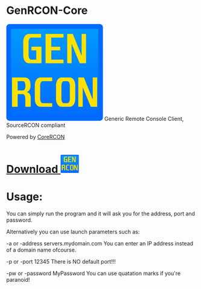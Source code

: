 # GenRCON-Core
<img src="https://github.com/sas41/GenRCON-Core/blob/master/Icon/GENRCON_ICON.png?raw=true" width="256">
Generic Remote Console Client, SourceRCON compliant

Powered by [CoreRCON](https://github.com/ScottKaye/CoreRCON)

# [Download <img src="https://github.com/sas41/GenRCON-Core/blob/master/Icon/GENRCON_ICON.png?raw=true" width="48">](https://github.com/sas41/GenRCON-Core/releases)

# Usage:

You can simply run the program and it will ask you for the address, port and password.

Alternatively you can use launch parameters such as:

-a or -address servers.mydomain.com
You can enter an IP address instead of a domain name ofcourse.

-p or -port 12345
There is NO default port!!!

-pw or -password MyPassword
You can use quatation marks if you're paranoid!